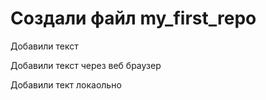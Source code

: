 ﻿# Создали файл my_first_repo

Добавили текст

Добавили текст через веб браузер

Добавили тект локаольно
